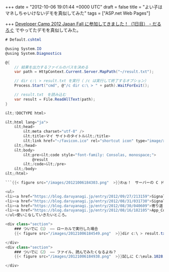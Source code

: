 
+++
date = "2012-10-06 19:01:44 +0000 UTC"
draft = false
title = "よい子はマネしちゃいけないデモを真似してみた"
tags = ["ASP.net Web Pages"]

+++
<a href="https://blog.daruyanagi.jp/entry/2012/10/04/221735">Developer Camp 2012 Japan Fall に参加してきました！（1日目） - だるろぐ</a> でやってたデモを真似してみた。
```cs
# Default.cshtml

@using System.IO
@using System.Diagnostics

@{
    // 結果を出力するファイルのパスを決める
    var path = HttpContext.Current.Server.MapPath("~/result.txt");

    // dir c:\ > result.txt を実行（ /c は実行して終了するオプション）
    Process.Start("cmd", @"/c dir c:\ > " + path).WaitForExit();

    // result.txt　を読み込む
    var result = File.ReadAllText(path);
}

&lt;!DOCTYPE html>

&lt;html lang="ja">
    &lt;head>
        &lt;meta charset="utf-8" />
        &lt;title>マイ サイトのタイトル&lt;/title>
        &lt;link href="~/favicon.ico" rel="shortcut icon" type="image/x-icon" />
    &lt;/head>
    &lt;body>
        &lt;pre>&lt;code style="font-family: Consolas, monospace;">
            @result
        &lt;/code>&lt;/pre>
    &lt;/body>
&lt;/html>

```{{< figure src="/images/20121006184303.png"  >}}わぉ！　サーバーの C ドライブ直下の内容がみえてる！　これをああしたりこうしたりすれば ruby が動いちゃったりするのか（ゲフンゲフンでも、よい子は真似しないように。実際のデモでは WaitForExit() をし忘れて result.txt が読めなくなるなんてハプニングがあったけど、こういうことをやり続ければいずれサーバーが不安定になるよね（知らんけど）。少なくとも、Free/Share ではあんまりやらないほうがいいんだろう。Reserved が使えるお金持ちだけやれ。ちなみに、帝国兵のひとは App_Code フォルダが好きだということでそこにクラスを書いていたけれど、今回はそのままだと面白くないかなと思ったので Default.cshtml に書いてある。わしも App_Code フォルダ大好き。結構いろんなところで使えて便利なんだよね。

<ul>
<li><a href="https://blog.daruyanagi.jp/entry/2012/09/27/213159">SignalR + WebMatrix でサーバーフォルダの監視を行ってみる - だるろぐ</a></li>
<li><a href="https://blog.daruyanagi.jp/entry/2012/08/31/031730">SignalR Deep Dive ! に参加してきた＋WebMatrix で SignalR 動かしてみた - だるろぐ</a></li>
<li><a href="https://blog.daruyanagi.jp/entry/2012/08/30/040609">寄り道： Rails の Flash っぽい機能を WebMatrix で使いたい（2） ―― @helper と @functions とわたし - だるろぐ</a></li>
<li><a href="https://blog.daruyanagi.jp/entry/2012/08/16/182105">App_Code でサブフォルダーを利用する - だるろぐ</a></li>
</ul>使いこなしていきたいところ。

<div class="section">
    ### ついでに（1） ―― ローカルで実行した場合
    {{< figure src="/images/20121006184549.png"  >}}dir c:\ > result.txt の時点でコケるみたい。きっと権限の問題なんだろうな。

</div>
<div class="section">
    ### ついでに（2） ―― ファイル、読んでみたくなるよね？
    {{< figure src="/images/20121006184938.png"  >}}試しに C:\eula.1028.txt を読んでみようと思ったけど失敗した。まぁ、そうだろうな。

</div>

